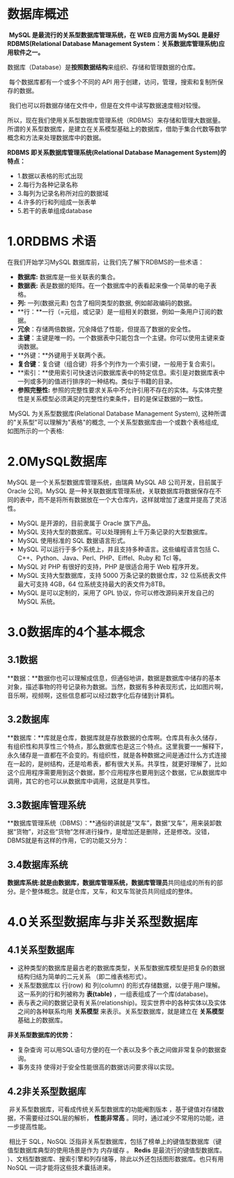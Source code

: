 # 数据库概述

​		**MySQL 是最流行的关系型数据库管理系统，在 WEB 应用方面 MySQL 是最好RDBMS(Relational Database Management System：关系数据库管理系统)应用软件之一。**

​		数据库（Database）是**按照数据结构**来组织、存储和管理数据的仓库。

​		每个数据库都有一个或多个不同的 API 用于创建，访问，管理，搜索和复制所保存的数据。

​		我们也可以将数据存储在文件中，但是在文件中读写数据速度相对较慢。

​		所以，现在我们使用关系型数据库管理系统（RDBMS）来存储和管理大数据量。所谓的关系型数据库，是建立在关系模型基础上的数据库，借助于集合代数等数学概念和方法来处理数据库中的数据。

**RDBMS 即关系数据库管理系统(Relational Database Management System)的特点：**

- 1.数据以表格的形式出现
- 2.每行为各种记录名称
- 3.每列为记录名称所对应的数据域
- 4.许多的行和列组成一张表单
- 5.若干的表单组成database

# 1.0RDBMS 术语

在我们开始学习MySQL 数据库前，让我们先了解下RDBMS的一些术语：

- **数据库:** 数据库是一些关联表的集合。
- **数据表:** 表是数据的矩阵。在一个数据库中的表看起来像一个简单的电子表格。
- **列:** 一列(数据元素) 包含了相同类型的数据, 例如邮政编码的数据。
- **行：**一行（=元组，或记录）是一组相关的数据，例如一条用户订阅的数据。
- **冗余**：存储两倍数据，冗余降低了性能，但提高了数据的安全性。
- **主键**：主键是唯一的。一个数据表中只能包含一个主键。你可以使用主键来查询数据。
- **外键：**外键用于关联两个表。
- **复合键**：复合键（组合键）将多个列作为一个索引键，一般用于复合索引。
- **索引：**使用索引可快速访问数据库表中的特定信息。索引是对数据库表中一列或多列的值进行排序的一种结构。类似于书籍的目录。
- **参照完整性:** 参照的完整性要求关系中不允许引用不存在的实体。与实体完整性是关系模型必须满足的完整性约束条件，目的是保证数据的一致性。

​		MySQL 为关系型数据库(Relational Database Management System), 这种所谓的"关系型"可以理解为"表格"的概念, 一个关系型数据库由一个或数个表格组成, 如图所示的一个表格:

# 2.0MySQL数据库

MySQL 是一个关系型数据库管理系统，由瑞典 MySQL AB 公司开发，目前属于 Oracle 公司。MySQL 是一种关联数据库管理系统，关联数据库将数据保存在不同的表中，而不是将所有数据放在一个大仓库内，这样就增加了速度并提高了灵活性。

- MySQL 是开源的，目前隶属于 Oracle 旗下产品。
- MySQL 支持大型的数据库。可以处理拥有上千万条记录的大型数据库。
- MySQL 使用标准的 SQL 数据语言形式。
- MySQL 可以运行于多个系统上，并且支持多种语言。这些编程语言包括 C、C++、Python、Java、Perl、PHP、Eiffel、Ruby 和 Tcl 等。
- MySQL 对 PHP 有很好的支持，PHP 是很适合用于 Web 程序开发。
- MySQL 支持大型数据库，支持 5000 万条记录的数据仓库，32 位系统表文件最大可支持 4GB，64 位系统支持最大的表文件为8TB。
- MySQL 是可以定制的，采用了 GPL 协议，你可以修改源码来开发自己的 MySQL 系统。

# 3.0数据库的4个基本概念

## 3.1数据

​		**数据：**数据你也可以理解成信息，但通俗地讲，数据是数据库中储存的基本对象，描述事物的符号记录称为数据。当然，数据有多种表现形式，比如图片啊，音乐啊，视频啊，这些信息都可以经过数字化后存储到计算机。

## 3.2数据库

​		**数据库：**库就是仓库，数据库就是存放数据的仓库啊。仓库具有永久储存，有组织性和共享性三个特点，那么数据库也是这三个特点。这里我要一一解释下，永久储存是一直都在不会变的。有组织性，就是各种数据之间是通过什么方式连接在一起的，是树结构，还是哈希表，都有很大关系。共享性，就更好理解了，比如这个应用程序需要用到这个数据，那个应用程序也要用到这个数据，它从数据库中调用，其它的也可以从数据库中调用，这就是共享性。

## 3.3数据库管理系统

​		**数据库管理系统（DBMS）：**通俗的讲就是“叉车”，数据“叉车”，用来装卸数据“货物”，对这些“货物”怎样进行操作，是增加还是删除，还是修改。没错，DBMS就是有这样的作用，它的功能又分为：

## 3.4数据库系统

​		**数据库系统:**就是由**数据库，数据库管理系统，数据库管理员**共同组成的所有的部分。是个整体概念。就是仓库，叉车，和叉车驾驶员共同组成的整体。

# 4.0关系型数据库与非关系型数据库

## 4.1关系型数据库

- 这种类型的数据库是最古老的数据库类型，关系型数据库模型是把复杂的数据结构归结为简单的二元关系 （即二维表格形式）。
- 关系型数据库以 行(row) 和 列(column) 的形式存储数据，以便于用户理解。这一系列的行和列被称为 **表(table)** ，一组表组成了一个库(database)。
- 表与表之间的数据记录有关系(relationship)。现实世界中的各种实体以及实体之间的各种联系均用 **关系模型** 来表示。关系型数据库，就是建立在 **关系模型** 基础上的数据库。



**非关系型数据库的优势：**

- 复杂查询 可以用SQL语句方便的在一个表以及多个表之间做非常复杂的数据查询。
- 事务支持 使得对于安全性能很高的数据访问要求得以实现。

## 4.2非关系型数据库

​		非关系型数据库，可看成传统关系型数据库的功能阉割版本 ，基于键值对存储数据，不需要经过SQL层的解析， **性能非常高** 。同时，通过减少不常用的功能，进一步提高性能。

​		相比于 SQL，NoSQL 泛指非关系型数据库，包括了榜单上的键值型数据库（键值型数据库典型的使用场景是作为 内存缓存 。 **Redis** 是最流行的键值型数据库。 ）、文档型数据库、搜索引擎和列存储等，除此以外还包括图形数据库。也只有用 NoSQL 一词才能将这些技术囊括进来。









